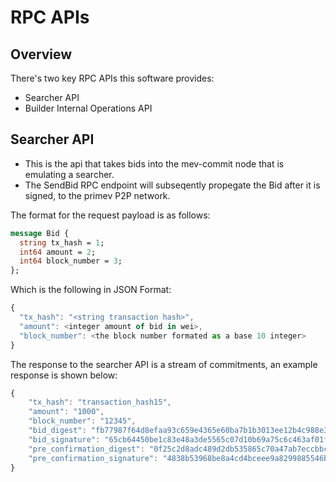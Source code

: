 # RPC APIs

## Overview

There's two key RPC APIs this software provides:
- Searcher API
- Builder Internal Operations API

## Searcher API
- This is the api that takes bids into the mev-commit node that is emulating a searcher. 
- The SendBid RPC endpoint will subseqently propegate the Bid after it is signed, to the primev P2P network.

The format for the request payload is as follows:

```protobuf
message Bid {
  string tx_hash = 1;
  int64 amount = 2;
  int64 block_number = 3;
};
```

Which is the following in JSON Format:
```javascript
{
  "tx_hash": "<string transaction hash>",
  "amount": <integer amount of bid in wei>,
  "block_number": <the block number formated as a base 10 integer>
}
```

The response to the searcher API is a stream of commitments, an example response is shown below:
```javascript
{
    "tx_hash": "transaction_hash15",
    "amount": "1000",
    "block_number": "12345",
    "bid_digest": "fb77987f64d8efaa93c659e4365e60ba7b1b3013ee12b4c988e3dbd87b76109d",
    "bid_signature": "65cb64450be1c83e48a3de5565c07d10b69a75c6c463af01ffb20849e777861a3fd07e1415c83f31f1e05cc7b430b4073faf988b3b0a469148e02ccba9fd6d9901",
    "pre_confirmation_digest": "0f25c2d8adc489d2db535865c70a47ab7eccbbc89ca95b705547c38811712111",
    "pre_confirmation_signature": "4838b53968be8a4cd4bceee9a8299885546b7d184cfe6390dcb8afd37fec3c1b08f0ce03935afce5b11b9f425434a4b22d01cb4d4dd5f4e5894c699302dbb3ad01"
}
```
